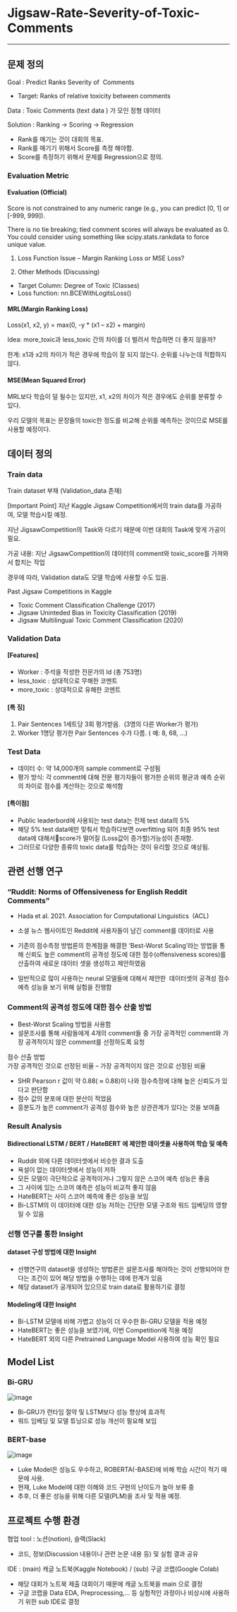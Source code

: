 # Jigsaw-Rate-Severity-of-Toxic-Comments

--- 

## 문제 정의

 Goal : Predict Ranks Severity of  Comments
 
- Target: Ranks of relative toxicity between comments

 Data : Toxic Comments (text data ) 가 모인 정형 데이터
 
 Solution : Ranking -> Scoring -> Regression  
- Rank를 매기는 것이 대회의 목표.
- Rank를 매기기 위해서 Score를 측정 해야함.
- Score를 측정하기 위해서 문제를 Regression으로 정의.


### Evaluation Metric

#### Evaluation (Official)

Score is not constrained to any numeric range (e.g., you can predict [0, 1] or [-999, 999]).

There is no tie breaking; tied comment scores will always be evaluated as 0. You could consider using something like scipy.stats.rankdata to force unique value.

1) Loss Function Issue – Margin Ranking Loss or MSE Loss?

2) Other Methods (Discussing)
- Target Column: Degree of Toxic (Classes)
- Loss function: nn.BCEWithLogitsLoss()

#### MRL(Margin Ranking Loss)

Loss(x1, x2, y) = max(0, -y * (x1 – x2) + margin)

Idea: more_toxic과 less_toxic 간의 차이를 더 벌려서 학습하면 더 좋지 않을까?

한계: x1과 x2의 차이가 적은 경우에 학습이 잘 되지 않는다. 순위를 나누는데 적합하지 않다.

#### MSE(Mean Squared Error)

MRL보다 학습이 덜 될수는 있지만, x1, x2의 차이가 적은 경우에도 순위를 분류할 수 있다.

우리 모델의 목표는 문장들의 toxic한 정도를 비교해 순위를 예측하는 것이므로 MSE를 사용할 예정이다.


## 데이터 정의

### Train data

Train dataset 부재 (Validation_data 존재)

[Important Point] 지난 Kaggle Jigsaw Competition에서의 train data를 가공하여, 모델 학습시킬 예정.

지난 JigsawCompetition의 Task와 다르기 때문에 이번 대회의 Task에 맞게 가공이 필요.

가공 내용: 지난 JigsawCompetition의 데이터의 comment와 toxic_score를 가져와서 합치는 작업

경우에 따라, Validation data도 모델 학습에 사용할 수도 있음.

Past Jigsaw Competitions in Kaggle 
- Toxic Comment Classification Challenge (2017)
- Jigsaw Uninteded Bias in Toxicity Classification (2019)
- Jigsaw Multilingual Toxic Comment Classification (2020)


### Validation Data
#### [Features]
- Worker : 주석을 작성한 전문가의 Id (총 753명)
- less_toxic : 상대적으로 무해한 코멘트
- more_toxic : 상대적으로 유해한 코멘트

#### [특 징]
 1) Pair Sentences 1세트당 3회 평가받음.  (3명의 다른 Worker가 평가)
 2) Worker 1명당 평가한 Pair Sentences 수가 다름. ( 예: 8, 68, ...)

### Test Data

- 데이터 수: 약 14,000개의 sample comment로 구성됨
- 평가 방식: 각 comment에 대해 전문 평가자들이 평가한 순위의 평균과 예측 순위의 차이로 점수를 계산하는 것으로 해석함

#### [특이점]
- Public leaderbord에 사용되는 test data는 전체 test data의 5%
- 해당 5% test data에만 맞춰서 학습하다보면 overfitting 되어 최종 95% test data에 대해서score가 떨어질 (Loss값이 증가할)가능성이 존재함.
- 그러므로 다양한 종류의 toxic data를 학습하는 것이 유리할 것으로 예상됨.


## 관련 선행 연구
### “Ruddit: Norms of Offensiveness for English Reddit Comments”
- Hada et al. 2021. Association for Computational Linguistics  (ACL)
- 소셜 뉴스 웹사이트인 Reddit에 사용자들이 남긴 comment를 데이터로 사용
- 기존의 점수측정 방법론의 한계점을 해결한 ‘Best-Worst Scaling’라는 방법을 통해 신뢰도 높은 comment의 공격성 정도에 대한 점수(offensiveness scores)를 산출하여 새로운 데이터 셋을 생성하고 제안하였음

- 일반적으로 많이 사용하는 neural 모델들에 대해서 제안한  데이터셋의 공격성 점수 예측 성능을 보기 위해 실험을 진행함

### Comment의 공격성 정도에 대한 점수 산출 방법 

- Best-Worst Scaling 방법을 사용함
- 설문조사를 통해 사람들에게 4개의 comment들 중 가장 공격적인 comment와 가장 공격적이지 않은 comment를 선정하도록 요청

점수 산출 방법  
      가장 공격적인 것으로 선정된 비율 – 가장 공격적이지 않은 것으로 선정된 비율


- SHR Pearson r 값이 약 0.88( ≈ 0.88)이 나와 점수측정에 대해 높은 신뢰도가 있다고 판단함
- 점수 값의 분포에 대한 분산이 적었음
- 흥분도가 높은 comment가 공격성 점수와 높은 상관관계가 있다는 것을 보여줌

### Result Analysis
#### Bidirectional LSTM / BERT / HateBERT 에 제안한 데이셋을 사용하여 학습 및 예측
- Ruddit 외에 다른 데이터셋에서 비슷한 결과 도출
- 욕설이 없는 데이터셋에서 성능이 저하
- 모든 모델이 극단적으로 공격적이거나 그렇지 않은 스코어 예측 성능은 좋음
- 그 사이에 있는 스코어 예측은 성능이 비교적 좋지 않음
- HateBERT는 사이 스코어 예측에 좋은 성능을 보임
- Bi-LSTM의 이 데이터에 대한 성능 저하는 간단한 모델 구조와 워드 임베딩의 영향일 수 있음

### 선행 연구를 통한 Insight

#### dataset 구성 방법에 대한 Insight

- 선행연구의 dataset을 생성하는 방법론은 설문조사를 해야하는 것이 선행되어야 한다는 조건이 있어 해당 방법을 수행하는 데에 한계가 있음
- 해당 dataset가 공개되어 있으므로 train data로 활용하기로 결정

#### Modeling에 대한 Insight

- Bi-LSTM 모델에 비해 가볍고 성능이 더 우수한 Bi-GRU 모델을 적용 예정
- HateBERT는 좋은 성능을 보였기에, 이번 Competition에 적용 예정
- HateBERT 외의 다른 Pretrained Language Model 사용하여 성능 확인 필요


## Model List
### Bi-GRU
![image](https://user-images.githubusercontent.com/69458840/144071887-03298f33-5206-49fd-9c67-322a427d21fb.png)

- Bi-GRU가 런타임 절약 및 LSTM보다 성능 향상에 효과적 
- 워드 임베딩 및 모델 튜닝으로 성능 개선이 필요해 보임

### BERT-base
![image](https://user-images.githubusercontent.com/69458840/144072355-462e20d9-7273-41c8-a3a6-8bd91675b553.png)
- Luke Model은 성능도 우수하고, ROBERTA(-BASE)에 비해 학습 시간이 적기 때문에 사용.
- 현재, Luke Model에 대한 이해와 코드 구현의 난이도가 높아 보류 중
- 추후, 더 좋은 성능을 위해 다른 모델(PLM)을 조사 및 적용 예정. 

## 프로젝트 수행 환경
협업 tool : 노션(notion), 슬랙(Slack) 
- 코드, 정보(Discussion 내용이나 관련 논문 내용 등) 및 실험 결과 공유

IDE : (main) 캐글 노트북(Kaggle Notebook) / (sub) 구글 코랩(Google Colab)
- 해당 대회가 노트북 제출 대회이기 때문에 캐글 노트북을 main 으로 결정
- 구글 코랩을 Data EDA, Preprocessing,… 등 실험적인 과정이나 비상시에 사용하기 위한 sub IDE로 결정

